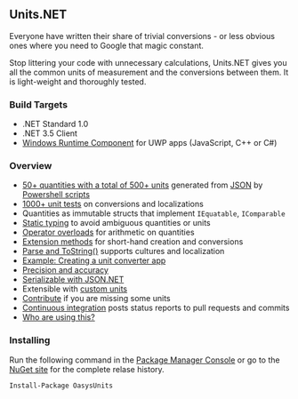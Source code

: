 ## Units.NET

Everyone have written their share of trivial conversions - or less obvious ones where you need to Google that magic constant.

Stop littering your code with unnecessary calculations, Units.NET gives you all the common units of measurement and the conversions between them. It is light-weight and thoroughly tested.

### Build Targets

* .NET Standard 1.0
* .NET 3.5 Client
* [Windows Runtime Component](https://docs.microsoft.com/en-us/windows/uwp/winrt-components/) for UWP apps (JavaScript, C++ or C#)

### Overview

* [50+ quantities with a total of 500+ units](OasysUnits/GeneratedCode/Enums) generated from [JSON](OasysUnits/UnitDefinitions/) by [Powershell scripts](OasysUnits/Scripts/GenerateUnits.ps1)
* [1000+ unit tests](https://ci.appveyor.com/project/angularsen/UnitsNet) on conversions and localizations
* Quantities as immutable structs that implement `IEquatable`, `IComparable`
* [Static typing](#static-typing) to avoid ambiguous quantities or units
* [Operator overloads](#operator-overloads) for arithmetic on quantities
* [Extension methods](#extension-methods) for short-hand creation and conversions
* [Parse and ToString()](#culture) supports cultures and localization
* [Example: Creating a unit converter app](#example-app)
* [Precision and accuracy](#precision)
* [Serializable with JSON.NET](#serialization)
* Extensible with [custom units](https://github.com/angularsen/UnitsNet/wiki/Extending-with-Custom-Units)
* [Contribute](#contribute) if you are missing some units
* [Continuous integration](#ci) posts status reports to pull requests and commits
* [Who are using this?](#who-are-using)

### Installing

Run the following command in the [Package Manager Console](http://docs.nuget.org/docs/start-here/using-the-package-manager-console) or go to the [NuGet site](https://www.nuget.org/packages/OasysUnits/) for the complete relase history.

```
Install-Package OasysUnits
```
